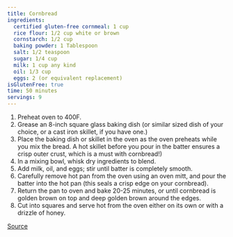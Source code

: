 ```yaml
---
title: Cornbread
ingredients: 
  certified gluten-free cornmeal: 1 cup
  rice flour: 1/2 cup white or brown
  cornstarch: 1/2 cup
  baking powder: 1 Tablespoon
  salt: 1/2 teaspoon
  sugar: 1/4 cup
  milk: 1 cup any kind
  oil: 1/3 cup 
  eggs: 2 (or equivalent replacement)
isGlutenFree: true
time: 50 minutes
servings: 9
---
```


1. Preheat oven to 400F.
2. Grease an 8-inch square glass baking dish (or similar sized dish of your choice, or a cast iron skillet, if you have one.)
3. Place the baking dish or skillet in the oven as the oven preheats while you mix the bread. A hot skillet before you pour in the batter ensures a crisp outer crust, which is a must with cornbread!)
4. In a mixing bowl, whisk dry ingredients to blend.
5. Add milk, oil, and eggs; stir until batter is completely smooth.
6. Carefully remove hot pan from the oven using an oven mitt, and pour the batter into the hot pan (this seals a crisp edge on your cornbread).
7. Return the pan to oven and bake 20-25 minutes, or until cornbread is golden brown on top and deep golden brown around the edges.
8. Cut into squares and serve hot from the oven either on its own or with a drizzle of honey.

[Source](http://www.glutenfreegigi.com/the-best-gluten-free-cornbread/)

